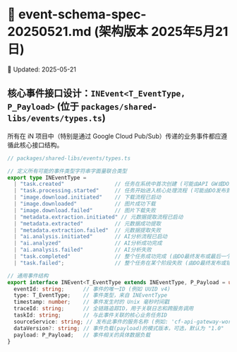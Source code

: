# 📄 event-schema-spec-20250521.md (架构版本 2025年5月21日)
📅 Updated: 2025-05-21

## 核心事件接口设计：`INEvent<T_EventType, P_Payload>` (位于 `packages/shared-libs/events/types.ts`)

所有在 iN 项目中（特别是通过 Google Cloud Pub/Sub）传递的业务事件都应遵循此核心接口结构。

```typescript
// packages/shared-libs/events/types.ts

// 定义所有可能的事件类型字符串字面量联合类型
export type INEventType =
  | "task.created"                // 任务在系统中首次创建 (可能由API GW或DO发布)
  | "task.processing.started"     // 任务开始进入核心处理流程 (可能由DO发布到首个Pub/Sub主题)
  | "image.download.initiated"    // 下载流程已启动
  | "image.downloaded"            // 图片成功下载
  | "image.download.failed"       // 图片下载失败
  | "metadata.extraction.initiated" // 元数据提取流程已启动
  | "metadata.extracted"          // 元数据成功提取
  | "metadata.extraction.failed"  // 元数据提取失败
  | "ai.analysis.initiated"       // AI分析流程已启动
  | "ai.analyzed"                 // AI分析成功完成
  | "ai.analysis.failed"          // AI分析失败
  | "task.completed"              // 整个任务成功完成 (由DO最终发布或最后一个GCP Function发布)
  | "task.failed";                // 整个任务在某个阶段失败 (由DO最终发布或错误处理逻辑发布)

// 通用事件结构
export interface INEvent<T_EventType extends INEventType, P_Payload = unknown> {
  eventId: string;      // 事件的唯一ID (例如 UUID v4)
  type: T_EventType;    // 事件类型，来自 INEventType
  timestamp: number;    // 事件发生时的 Unix 毫秒时间戳
  traceId: string;      // 全链路追踪ID，用于关联日志和跨服务调用
  taskId: string;       // 与此事件关联的核心业务任务ID
  sourceService: string; // 发布此事件的服务名称 (例如: 'cf-api-gateway-worker', 'gcp-download-function', 'cf-task-coordinator-do')
  dataVersion?: string; // 事件负载(payload)的模式版本，可选，默认为 "1.0"
  payload: P_Payload;   // 事件相关的具体数据负载
}